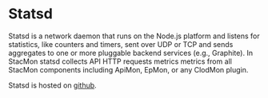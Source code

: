 # Statsd

Statsd is a network daemon that runs on the Node.js platform and listens for
statistics, like counters and timers, sent over UDP or TCP and sends aggregates
to one or more pluggable backend services (e.g., Graphite). In StacMon statsd
collects API HTTP requests metrics metrics from all StacMon components including
ApiMon, EpMon, or any ClodMon plugin.


Statsd is hosted on [github](https://github.com/statsd/statsd).


